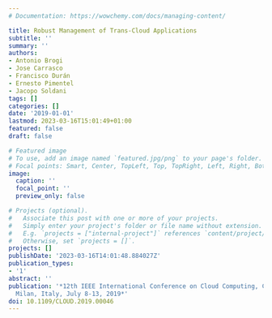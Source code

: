 ```yaml
---
# Documentation: https://wowchemy.com/docs/managing-content/

title: Robust Management of Trans-Cloud Applications
subtitle: ''
summary: ''
authors:
- Antonio Brogi
- Jose Carrasco
- Francisco Durán
- Ernesto Pimentel
- Jacopo Soldani
tags: []
categories: []
date: '2019-01-01'
lastmod: 2023-03-16T15:01:49+01:00
featured: false
draft: false

# Featured image
# To use, add an image named `featured.jpg/png` to your page's folder.
# Focal points: Smart, Center, TopLeft, Top, TopRight, Left, Right, BottomLeft, Bottom, BottomRight.
image:
  caption: ''
  focal_point: ''
  preview_only: false

# Projects (optional).
#   Associate this post with one or more of your projects.
#   Simply enter your project's folder or file name without extension.
#   E.g. `projects = ["internal-project"]` references `content/project/deep-learning/index.md`.
#   Otherwise, set `projects = []`.
projects: []
publishDate: '2023-03-16T14:01:48.884027Z'
publication_types:
- '1'
abstract: ''
publication: '*12th IEEE International Conference on Cloud Computing, CLOUD 2019,
  Milan, Italy, July 8-13, 2019*'
doi: 10.1109/CLOUD.2019.00046
---
```

